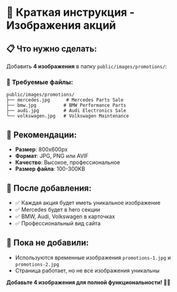 # 🚗 Краткая инструкция - Изображения акций

## 📋 Что нужно сделать:

Добавить **4 изображения** в папку `public/images/promotions/`:

### 🎯 **Требуемые файлы:**
```
public/images/promotions/
├── mercedes.jpg      # Mercedes Parts Sale
├── bmw.jpg          # BMW Performance Parts  
├── audi.jpg         # Audi Electronics Sale
└── volkswagen.jpg   # Volkswagen Maintenance
```

## 📏 **Рекомендации:**
- **Размер**: 800x600px
- **Формат**: JPG, PNG или AVIF
- **Качество**: Высокое, профессиональное
- **Размер файла**: 100-300KB

## 🚀 **После добавления:**
- ✅ Каждая акция будет иметь уникальное изображение
- ✅ Mercedes будет в hero секции
- ✅ BMW, Audi, Volkswagen в карточках
- ✅ Профессиональный вид сайта

## 🔧 **Пока не добавили:**
- Используются временные изображения `promotions-1.jpg` и `promotions-2.jpg`
- Страница работает, но не все изображения уникальны

**Добавьте 4 изображения для полной функциональности! 🚗💨**

